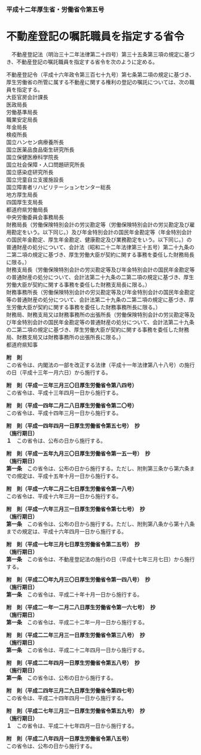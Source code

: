 ### 平成十二年厚生省・労働省令第五号  
# 不動産登記の嘱託職員を指定する省令  
　不動産登記法（明治三十二年法律第二十四号）第三十五条第三項の規定に基づき、不動産登記の嘱託職員を指定する省令を次のように定める。  
  
不動産登記令（平成十六年政令第三百七十九号）第七条第二項の規定に基づき、厚生労働省の所管に属する不動産に関する権利の登記の嘱託については、次の職員を指定する。  
大臣官房会計課長  
医政局長  
労働基準局長  
職業安定局長  
年金局長  
検疫所長  
国立ハンセン病療養所長  
国立医薬品食品衛生研究所長  
国立保健医療科学院長  
国立社会保障・人口問題研究所長  
国立感染症研究所長  
国立児童自立支援施設長  
国立障害者リハビリテーションセンター総長  
地方厚生局長  
四国厚生支局長  
都道府県労働局長  
中央労働委員会事務局長  
財務局長（労働保険特別会計の労災勘定等（労働保険特別会計の労災勘定及び雇用勘定をいう。以下同じ。）及び年金特別会計の国民年金勘定等（年金特別会計の国民年金勘定、厚生年金勘定、健康勘定及び業務勘定をいう。以下同じ。）の普通財産の処分について、会計法（昭和二十二年法律第三十五号）第二十九条の二第二項の規定に基づき、厚生労働大臣が契約に関する事務を委任した財務局長に限る。）  
財務支局長（労働保険特別会計の労災勘定等及び年金特別会計の国民年金勘定等の普通財産の処分について、会計法第二十九条の二第二項の規定に基づき、厚生労働大臣が契約に関する事務を委任した財務支局長に限る。）  
財務事務所長（労働保険特別会計の労災勘定等及び年金特別会計の国民年金勘定等の普通財産の処分について、会計法第二十九条の二第二項の規定に基づき、厚生労働大臣が契約に関する事務を委任した財務事務所長に限る。）  
財務局、財務支局又は財務事務所の出張所長（労働保険特別会計の労災勘定等及び年金特別会計の国民年金勘定等の普通財産の処分について、会計法第二十九条の二第二項の規定に基づき、厚生労働大臣が契約に関する事務を委任した財務局、財務支局又は財務事務所の出張所長に限る。）  
都道府県知事  
  
**附　則**  
この省令は、内閣法の一部を改正する法律（平成十一年法律第八十八号）の施行の日（平成十三年一月六日）から施行する。  
  
**附　則（平成一三年三月三〇日厚生労働省令第八四号）**  
この省令は、平成十三年四月一日から施行する。  
  
**附　則（平成一四年二月二八日厚生労働省令第二〇号）**  
この省令は、平成十四年三月一日から施行する。  
  
**附　則（平成一四年四月一日厚生労働省令第五七号）　抄**  
**（施行期日）**  
**１**　この省令は、公布の日から施行する。  
  
**附　則（平成一五年九月三〇日厚生労働省令第一五一号）　抄**  
**（施行期日）**  
**第一条**　この省令は、公布の日から施行する。ただし、附則第三条から第六条までの規定は、平成十五年十月一日から施行する。  
  
**附　則（平成一六年二月二七日厚生労働省令第一八号）**  
この省令は、平成十六年三月一日から施行する。  
  
**附　則（平成一六年三月三一日厚生労働省令第七七号）　抄**  
**（施行期日）**  
**第一条**　この省令は、公布の日から施行する。ただし、附則第八条から第十八条までの規定は、平成十六年四月一日から施行する。  
  
**附　則（平成一七年三月七日厚生労働省令第二五号）　抄**  
**（施行期日）**  
**第一条**　この省令は、不動産登記法の施行の日（平成十七年三月七日）から施行する。  
  
**附　則（平成二〇年九月三〇日厚生労働省令第一四八号）　抄**  
**（施行期日）**  
**第一条**　この省令は、平成二十年十月一日から施行する。  
  
**附　則（平成二一年一二月二八日厚生労働省令第一六七号）　抄**  
**（施行期日）**  
**第一条**　この省令は、平成二十二年一月一日から施行する。  
  
**附　則（平成二二年三月三一日厚生労働省令第三八号）　抄**  
**（施行期日）**  
**第一条**　この省令は、平成二十二年四月一日から施行する。  
  
**附　則（平成二二年四月一日厚生労働省令第五八号）　抄**  
**（施行期日）**  
**第一条**　この省令は、公布の日から施行する。  
  
**附　則（平成二四年三月二九日厚生労働省令第四七号）**  
この省令は、平成二十四年四月一日から施行する。  
  
**附　則（平成二七年三月三一日厚生労働省令第五九号）　抄**  
**（施行期日）**  
**１**　この省令は、平成二十七年四月一日から施行する。  
  
**附　則（平成二八年四月一日厚生労働省令第八五号）**  
この省令は、公布の日から施行する。  
  
